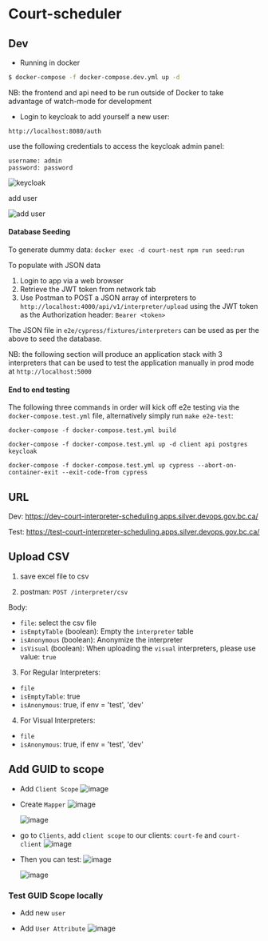 # Court-scheduler

## Dev

- Running in docker

```bash
$ docker-compose -f docker-compose.dev.yml up -d
```

NB: the frontend and api need to be run outside of Docker to take advantage of watch-mode for development

- Login to keycloak to add yourself a new user:

`http://localhost:8080/auth`

use the following credentials to access the keycloak admin panel:

```
username: admin
password: password
```

![keycloak](https://i.imgur.com/9COED9p.png)

add user

![add user](https://i.imgur.com/ZiKLZXO.png)

#### Database Seeding

To generate dummy data: `docker exec -d court-nest npm run seed:run`

To populate with JSON data

1. Login to app via a web browser
2. Retrieve the JWT token from network tab
3. Use Postman to POST a JSON array of interpreters to `http://localhost:4000/api/v1/interpreter/upload` using the JWT token as the Authorization header: `Bearer <token>`

The JSON file in `e2e/cypress/fixtures/interpreters` can be used as per the above to seed the database.

NB: the following section will produce an application stack with 3 interpreters that can be used to test the application manually in prod mode at `http://localhost:5000`

#### End to end testing

The following three commands in order will kick off e2e testing via the `docker-compose.test.yml` file, alternatively simply run `make e2e-test`:

`docker-compose -f docker-compose.test.yml build`

`docker-compose -f docker-compose.test.yml up -d client api postgres keycloak`

`docker-compose -f docker-compose.test.yml up cypress --abort-on-container-exit --exit-code-from cypress`

## URL

Dev: https://dev-court-interpreter-scheduling.apps.silver.devops.gov.bc.ca/

Test: https://test-court-interpreter-scheduling.apps.silver.devops.gov.bc.ca/

## Upload CSV

1. save excel file to csv

2. postman: `POST /interpreter/csv`

Body:

- `file`: select the csv file
- `isEmptyTable` (boolean): Empty the `interpreter` table
- `isAnonymous` (boolean): Anonymize the interpreter
- `isVisual` (boolean): When uploading the `visual` interpreters, please use value: `true`

3. For Regular Interpreters:

- `file`
- `isEmptyTable`: true
- `isAnonymous`: true, if env = 'test', 'dev'

4. For Visual Interpreters:

- `file`
- `isAnonymous`: true, if env = 'test', 'dev'

## Add GUID to scope

- Add `Client Scope`
  ![image](https://user-images.githubusercontent.com/31360789/117179536-125a5700-ad88-11eb-861c-59260a7a9b90.png)

- Create `Mapper`
  ![image](https://user-images.githubusercontent.com/31360789/117179714-433a8c00-ad88-11eb-8d20-ca11e3cbfbdb.png)

  ![image](https://user-images.githubusercontent.com/31360789/117179843-6b29ef80-ad88-11eb-8509-d1670669787a.png)

- go to `Clients`, add `client scope` to our clients: `court-fe` and `court-client`
  ![image](https://user-images.githubusercontent.com/31360789/117180137-b6440280-ad88-11eb-935b-1db160c2d419.png)

- Then you can test:
  ![image](https://user-images.githubusercontent.com/31360789/117181778-741bc080-ad8a-11eb-8a67-c4b1eb2d1166.png)

  ![image](https://user-images.githubusercontent.com/31360789/117182066-be9d3d00-ad8a-11eb-88c4-f96b7acb4321.png)

### Test GUID Scope locally

- Add new `user`

- Add `User Attribute`
  ![image](https://user-images.githubusercontent.com/31360789/117189662-4d15bc80-ad93-11eb-8592-efb5d8d80d2f.png)

